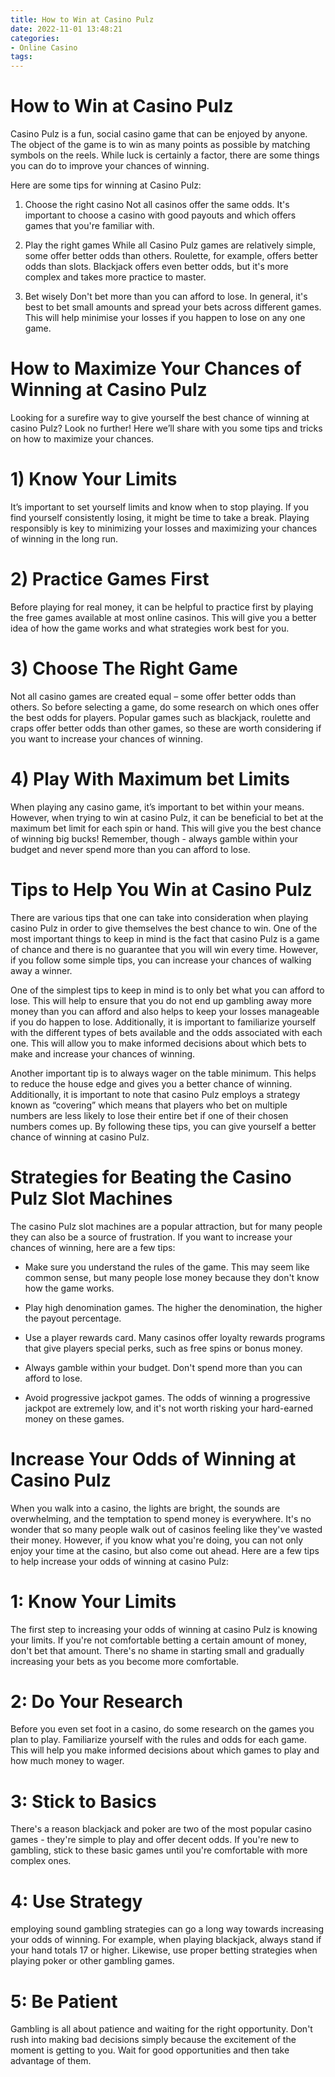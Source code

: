 ```yaml
---
title: How to Win at Casino Pulz 
date: 2022-11-01 13:48:21
categories:
- Online Casino
tags:
---
```



#  How to Win at Casino Pulz 

Casino Pulz is a fun, social casino game that can be enjoyed by anyone. The object of the game is to win as many points as possible by matching symbols on the reels. While luck is certainly a factor, there are some things you can do to improve your chances of winning.

Here are some tips for winning at Casino Pulz:

1) Choose the right casino
Not all casinos offer the same odds. It's important to choose a casino with good payouts and which offers games that you're familiar with.

2) Play the right games
While all Casino Pulz games are relatively simple, some offer better odds than others. Roulette, for example, offers better odds than slots. Blackjack offers even better odds, but it's more complex and takes more practice to master.

3) Bet wisely
Don't bet more than you can afford to lose. In general, it's best to bet small amounts and spread your bets across different games. This will help minimise your losses if you happen to lose on any one game.

#  How to Maximize Your Chances of Winning at Casino Pulz 

Looking for a surefire way to give yourself the best chance of winning at casino Pulz? Look no further! Here we’ll share with you some tips and tricks on how to maximize your chances.

# 1) Know Your Limits

It’s important to set yourself limits and know when to stop playing. If you find yourself consistently losing, it might be time to take a break. Playing responsibly is key to minimizing your losses and maximizing your chances of winning in the long run.

# 2) Practice Games First

Before playing for real money, it can be helpful to practice first by playing the free games available at most online casinos. This will give you a better idea of how the game works and what strategies work best for you.

# 3) Choose The Right Game

Not all casino games are created equal – some offer better odds than others. So before selecting a game, do some research on which ones offer the best odds for players. Popular games such as blackjack, roulette and craps offer better odds than other games, so these are worth considering if you want to increase your chances of winning.

# 4) Play With Maximum bet Limits

When playing any casino game, it’s important to bet within your means. However, when trying to win at casino Pulz, it can be beneficial to bet at the maximum bet limit for each spin or hand. This will give you the best chance of winning big bucks! Remember, though - always gamble within your budget and never spend more than you can afford to lose.

#  Tips to Help You Win at Casino Pulz 

There are various tips that one can take into consideration when playing casino Pulz in order to give themselves the best chance to win. One of the most important things to keep in mind is the fact that casino Pulz is a game of chance and there is no guarantee that you will win every time. However, if you follow some simple tips, you can increase your chances of walking away a winner.

One of the simplest tips to keep in mind is to only bet what you can afford to lose. This will help to ensure that you do not end up gambling away more money than you can afford and also helps to keep your losses manageable if you do happen to lose. Additionally, it is important to familiarize yourself with the different types of bets available and the odds associated with each one. This will allow you to make informed decisions about which bets to make and increase your chances of winning.

Another important tip is to always wager on the table minimum. This helps to reduce the house edge and gives you a better chance of winning. Additionally, it is important to note that casino Pulz employs a strategy known as “covering” which means that players who bet on multiple numbers are less likely to lose their entire bet if one of their chosen numbers comes up. By following these tips, you can give yourself a better chance of winning at casino Pulz.

#  Strategies for Beating the Casino Pulz Slot Machines 

The casino Pulz slot machines are a popular attraction, but for many people they can also be a source of frustration. If you want to increase your chances of winning, here are a few tips:

- Make sure you understand the rules of the game. This may seem like common sense, but many people lose money because they don't know how the game works.

- Play high denomination games. The higher the denomination, the higher the payout percentage.

- Use a player rewards card. Many casinos offer loyalty rewards programs that give players special perks, such as free spins or bonus money.

- Always gamble within your budget. Don't spend more than you can afford to lose.

- Avoid progressive jackpot games. The odds of winning a progressive jackpot are extremely low, and it's not worth risking your hard-earned money on these games.

#  Increase Your Odds of Winning at Casino Pulz

When you walk into a casino, the lights are bright, the sounds are overwhelming, and the temptation to spend money is everywhere. It's no wonder that so many people walk out of casinos feeling like they've wasted their money. However, if you know what you're doing, you can not only enjoy your time at the casino, but also come out ahead. Here are a few tips to help increase your odds of winning at casino Pulz:

# 1: Know Your Limits

The first step to increasing your odds of winning at casino Pulz is knowing your limits. If you're not comfortable betting a certain amount of money, don't bet that amount. There's no shame in starting small and gradually increasing your bets as you become more comfortable.

# 2: Do Your Research

Before you even set foot in a casino, do some research on the games you plan to play. Familiarize yourself with the rules and odds for each game. This will help you make informed decisions about which games to play and how much money to wager.

# 3: Stick to Basics

There's a reason blackjack and poker are two of the most popular casino games - they're simple to play and offer decent odds. If you're new to gambling, stick to these basic games until you're comfortable with more complex ones.

# 4: Use Strategy

employing sound gambling strategies can go a long way towards increasing your odds of winning. For example, when playing blackjack, always stand if your hand totals 17 or higher. Likewise, use proper betting strategies when playing poker or other gambling games.

# 5: Be Patient

Gambling is all about patience and waiting for the right opportunity. Don't rush into making bad decisions simply because the excitement of the moment is getting to you. Wait for good opportunities and then take advantage of them.